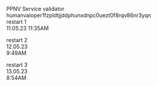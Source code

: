 PPNV Service validator <br>
humanvaloper1fzpldtjjddphunxdnpc0uezt0f8rqv86nr3yqn <br>
restart 1 <br>
11.05.23 11:35AM <br>

restart 2 <br>
12.05.23 <br>
9:49AM <br>

restart 3 <br>
13.05.23 <br>
8:54AM <br>
